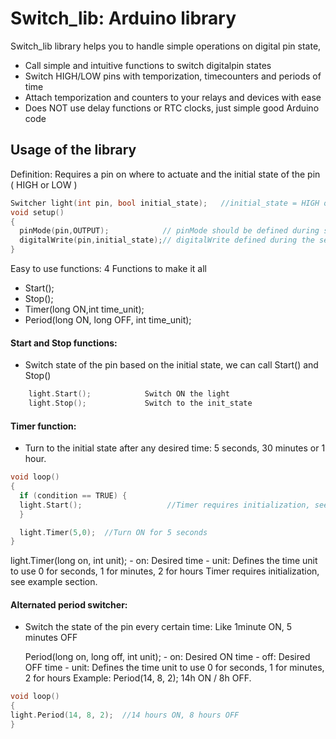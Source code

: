 
# Switch_lib: Arduino library

Switch_lib library helps you to handle simple operations on digital pin state,

- Call simple and intuitive functions to switch digitalpin states
- Switch HIGH/LOW pins with temporization, timecounters and periods of time
- Attach temporization and counters to your relays and devices with ease
- Does NOT use delay functions or RTC clocks, just simple good Arduino code

## Usage of the library

Definition: Requires a pin on where to actuate and the initial state of the pin ( HIGH or LOW )

```c++
Switcher light(int pin, bool initial_state);   //initial_state = HIGH or LOW
void setup()
{
  pinMode(pin,OUTPUT);            // pinMode should be defined during setup
  digitalWrite(pin,initial_state);// digitalWrite defined during the setup
}
```

Easy to use functions: 4 Functions to make it all
- Start();
- Stop();
- Timer(long ON,int time_unit);
- Period(long ON, long OFF, int time_unit);


#### Start and Stop functions:

- Switch state of the pin based on the initial state, we can call Start() and Stop()
```c++
    light.Start();            Switch ON the light
    light.Stop();             Switch to the init_state
```       
    
    
#### Timer function:

- Turn to the initial state after any desired time: 5 seconds, 30 minutes or 1 hour.

```c++   
void loop()
{
  if (condition == TRUE) {
  light.Start();                   //Timer requires initialization, see example section.
  }

  light.Timer(5,0);  //Turn ON for 5 seconds
}
```       
light.Timer(long on, int unit);
      - on: Desired time
      - unit: Defines the time unit to use
              0 for seconds, 
              1 for minutes, 
              2 for hours
      Timer requires initialization, see example section.

#### Alternated period switcher:

- Switch the state of the pin every certain time: Like 1minute ON, 5 minutes OFF
    
    Period(long on, long off, int unit);
      - on: Desired ON time
      - off: Desired OFF time
      - unit: Defines the time unit to use
              0 for seconds, 
              1 for minutes, 
              2 for hours
     Example: Period(14, 8, 2); 14h ON / 8h OFF.

```c++
void loop()
{
light.Period(14, 8, 2);  //14 hours ON, 8 hours OFF
}
```
      
